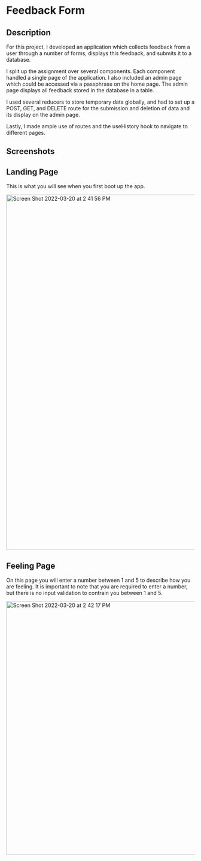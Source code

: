 # Feedback Form

## Description

For this project, I developed an application which collects feedback from a user through a number of forms, displays this feedback, and submits it to a database.

I split up the assignment over several components.  Each component handled a single page of the application.  I also included an admin page which could be accessed via a passphrase on the home page.  The admin page displays all feedback stored in the database in a table.

I used several reducers to store temporary data globally, and had to set up a POST, GET, and DELETE route for the submission and deletion of data and its display on the admin page.

Lastly, I made ample use of routes and the useHistory hook to navigate to different pages.

## Screenshots

## Landing Page

This is what you will see when you first boot up the app.

<img width="949" alt="Screen Shot 2022-03-20 at 2 41 56 PM" src="https://user-images.githubusercontent.com/91631646/159179985-2150388b-b19d-4d77-b66f-a54a3fa8f8cf.png">

## Feeling Page

On this page you will enter a number between 1 and 5 to describe how you are feeling.  It is important to note that you are required to enter a number, but there is no input validation to contrain you between 1 and 5.

<img width="677" alt="Screen Shot 2022-03-20 at 2 42 17 PM" src="https://user-images.githubusercontent.com/91631646/159180025-bbb58609-e55b-4d5f-b39d-d79c92ad0c6d.png">
